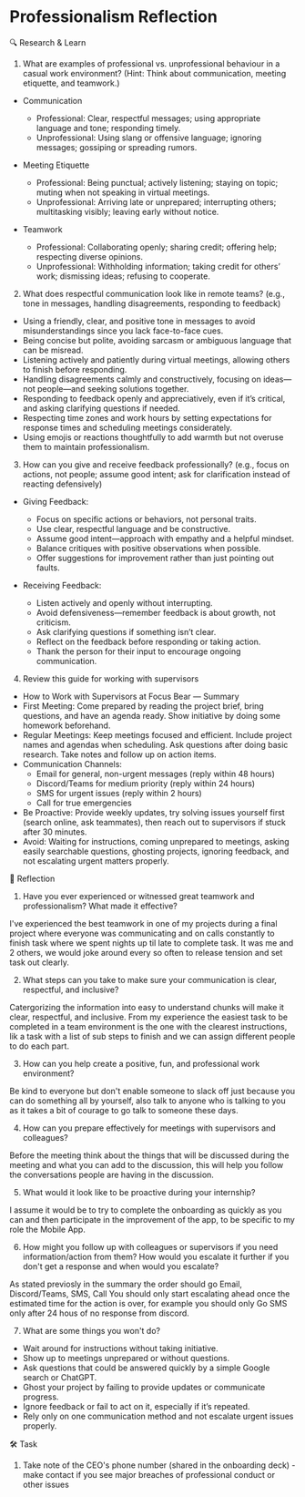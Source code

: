 # Professionalism Reflection

🔍 Research & Learn

1. What are examples of professional vs. unprofessional behaviour in a casual
   work environment? (Hint: Think about communication, meeting etiquette, and
   teamwork.)

- Communication
  - Professional: Clear, respectful messages; using appropriate language and
    tone; responding timely.
  - Unprofessional: Using slang or offensive language; ignoring messages;
    gossiping or spreading rumors.

- Meeting Etiquette
  - Professional: Being punctual; actively listening; staying on topic; muting
    when not speaking in virtual meetings.
  - Unprofessional: Arriving late or unprepared; interrupting others;
    multitasking visibly; leaving early without notice.

- Teamwork
  - Professional: Collaborating openly; sharing credit; offering help;
    respecting diverse opinions.
  - Unprofessional: Withholding information; taking credit for others’ work;
    dismissing ideas; refusing to cooperate.

2. What does respectful communication look like in remote teams? (e.g., tone in
   messages, handling disagreements, responding to feedback)

- Using a friendly, clear, and positive tone in messages to avoid
  misunderstandings since you lack face-to-face cues.
- Being concise but polite, avoiding sarcasm or ambiguous language that can be
  misread.
- Listening actively and patiently during virtual meetings, allowing others to
  finish before responding.
- Handling disagreements calmly and constructively, focusing on ideas—not
  people—and seeking solutions together.
- Responding to feedback openly and appreciatively, even if it’s critical, and
  asking clarifying questions if needed.
- Respecting time zones and work hours by setting expectations for response
  times and scheduling meetings considerately.
- Using emojis or reactions thoughtfully to add warmth but not overuse them to
  maintain professionalism.

3. How can you give and receive feedback professionally? (e.g., focus on
   actions, not people; assume good intent; ask for clarification instead of
   reacting defensively)

- Giving Feedback:
  - Focus on specific actions or behaviors, not personal traits.
  - Use clear, respectful language and be constructive.
  - Assume good intent—approach with empathy and a helpful mindset.
  - Balance critiques with positive observations when possible.
  - Offer suggestions for improvement rather than just pointing out faults.

- Receiving Feedback:
  - Listen actively and openly without interrupting.
  - Avoid defensiveness—remember feedback is about growth, not criticism.
  - Ask clarifying questions if something isn’t clear.
  - Reflect on the feedback before responding or taking action.
  - Thank the person for their input to encourage ongoing communication.

4. Review this guide for working with supervisors

- How to Work with Supervisors at Focus Bear — Summary
- First Meeting: Come prepared by reading the project brief, bring questions,
  and have an agenda ready. Show initiative by doing some homework beforehand.
- Regular Meetings: Keep meetings focused and efficient. Include project names
  and agendas when scheduling. Ask questions after doing basic research. Take
  notes and follow up on action items.
- Communication Channels:
  - Email for general, non-urgent messages (reply within 48 hours)
  - Discord/Teams for medium priority (reply within 24 hours)
  - SMS for urgent issues (reply within 2 hours)
  - Call for true emergencies
- Be Proactive: Provide weekly updates, try solving issues yourself first
  (search online, ask teammates), then reach out to supervisors if stuck after
  30 minutes.
- Avoid: Waiting for instructions, coming unprepared to meetings, asking easily
  searchable questions, ghosting projects, ignoring feedback, and not escalating
  urgent matters properly.

📝 Reflection

1. Have you ever experienced or witnessed great teamwork and professionalism?
   What made it effective?

I've experienced the best teamwork in one of my projects during a final project
where everyone was communicating and on calls constantly to finish task where we
spent nights up til late to complete task. It was me and 2 others, we would joke
around every so often to release tension and set task out clearly.

2. What steps can you take to make sure your communication is clear, respectful,
   and inclusive?

Catergorizing the information into easy to understand chunks will make it clear,
respectful, and inclusive. From my experience the easiest task to be completed
in a team environment is the one with the clearest instructions, lik a task with
a list of sub steps to finish and we can assign different people to do each
part.

3. How can you help create a positive, fun, and professional work environment?

Be kind to everyone but don't enable someone to slack off just because you can
do something all by yourself, also talk to anyone who is talking to you as it
takes a bit of courage to go talk to someone these days.

4. How can you prepare effectively for meetings with supervisors and colleagues?

Before the meeting think about the things that will be discussed during the
meeting and what you can add to the discussion, this will help you follow the
conversations people are having in the discussion.

5. What would it look like to be proactive during your internship?

I assume it would be to try to complete the onboarding as quickly as you can and
then participate in the improvement of the app, to be specific to my role the
Mobile App.

6. How might you follow up with colleagues or supervisors if you need
   information/action from them? How would you escalate it further if you don't
   get a response and when would you escalate?

As stated previosly in the summary the order should go Email, Discord/Teams,
SMS, Call You should only start escalating ahead once the estimated time for the
action is over, for example you should only Go SMS only after 24 hous of no
response from discord.

7. What are some things you won't do?

- Wait around for instructions without taking initiative.
- Show up to meetings unprepared or without questions.
- Ask questions that could be answered quickly by a simple Google search or
  ChatGPT.
- Ghost your project by failing to provide updates or communicate progress.
- Ignore feedback or fail to act on it, especially if it’s repeated.
- Rely only on one communication method and not escalate urgent issues properly.

🛠️ Task

1. Take note of the CEO's phone number (shared in the onboarding deck) - make
   contact if you see major breaches of professional conduct or other issues
